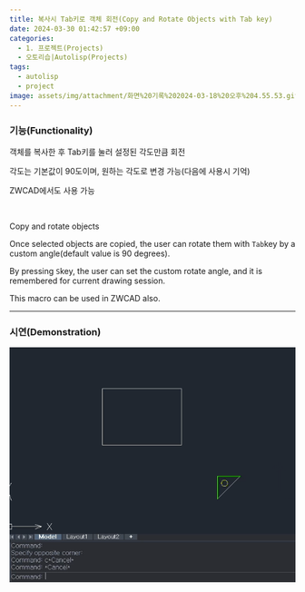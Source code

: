 ```yaml
---
title: 복사시 Tab키로 객체 회전(Copy and Rotate Objects with Tab key)
date: 2024-03-30 01:42:57 +09:00
categories:
  - 1. 프로젝트(Projects)
  - 오토리습|Autolisp(Projects)
tags:
  - autolisp
  - project
image: assets/img/attachment/화면%20기록%202024-03-18%20오후%204.55.53.gif
---
```

### 기능(Functionality)
객체를 복사한 후 Tab키를 눌러 설정된 각도만큼 회전

각도는 기본값이 90도이며, 원하는 각도로 변경 가능(다음에 사용시 기억)

ZWCAD에서도 사용 가능


<br>

Copy and rotate objects

Once selected objects are copied, the user can rotate them with `Tab`key by a custom angle(default value is 90 degrees).

By pressing `S`key, the user can set the custom rotate angle, and it is remembered for current drawing session.

This macro can be used in ZWCAD also.
<br>
<hr>

### 시연(Demonstration)

![](assets/img/attachment/화면%20기록%202024-03-18%20오후%204.55.53.gif)